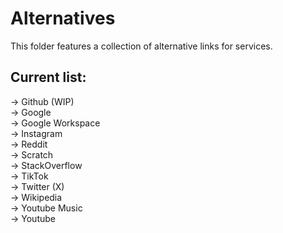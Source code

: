 # Alternatives
This folder features a collection of alternative links for services. 

## Current list:
-> Github (WIP) <br>
-> Google <br>
-> Google Workspace <br>
-> Instagram <br>
-> Reddit <br>
-> Scratch <br>
-> StackOverflow <br>
-> TikTok <br>
-> Twitter (X) <br>
-> Wikipedia <br>
-> Youtube Music <br>
-> Youtube <br>
